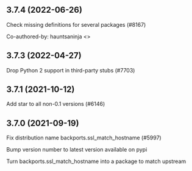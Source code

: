 ## 3.7.4 (2022-06-26)

Check missing definitions for several packages (#8167)

Co-authored-by: hauntsaninja <>

## 3.7.3 (2022-04-27)

Drop Python 2 support in third-party stubs (#7703)

## 3.7.1 (2021-10-12)

Add star to all non-0.1 versions (#6146)

## 3.7.0 (2021-09-19)

Fix distribution name backports.ssl_match_hostname (#5997)

Bump version number to latest version available on pypi

Turn backports.ssl_match_hostname into a package to match upstream

